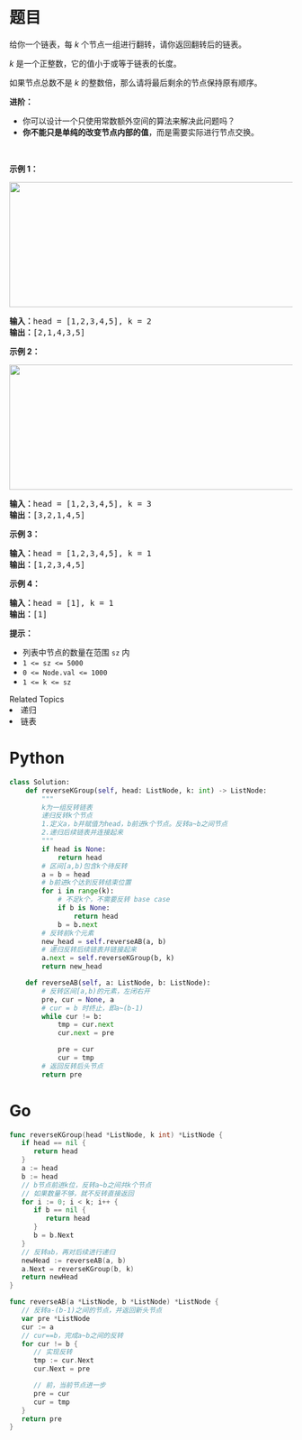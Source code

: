 # 题目
<p>给你一个链表，每 <em>k </em>个节点一组进行翻转，请你返回翻转后的链表。</p>

<p><em>k </em>是一个正整数，它的值小于或等于链表的长度。</p>

<p>如果节点总数不是 <em>k </em>的整数倍，那么请将最后剩余的节点保持原有顺序。</p>

<p><strong>进阶：</strong></p>

<ul>
	<li>你可以设计一个只使用常数额外空间的算法来解决此问题吗？</li>
	<li><strong>你不能只是单纯的改变节点内部的值</strong>，而是需要实际进行节点交换。</li>
</ul>

<p> </p>

<p><strong>示例 1：</strong></p>
<img alt="" src="https://assets.leetcode.com/uploads/2020/10/03/reverse_ex1.jpg" style="width: 542px; height: 222px;" />
<pre>
<strong>输入：</strong>head = [1,2,3,4,5], k = 2
<strong>输出：</strong>[2,1,4,3,5]
</pre>

<p><strong>示例 2：</strong></p>
<img alt="" src="https://assets.leetcode.com/uploads/2020/10/03/reverse_ex2.jpg" style="width: 542px; height: 222px;" />
<pre>
<strong>输入：</strong>head = [1,2,3,4,5], k = 3
<strong>输出：</strong>[3,2,1,4,5]
</pre>

<p><strong>示例 3：</strong></p>

<pre>
<strong>输入：</strong>head = [1,2,3,4,5], k = 1
<strong>输出：</strong>[1,2,3,4,5]
</pre>

<p><strong>示例 4：</strong></p>

<pre>
<strong>输入：</strong>head = [1], k = 1
<strong>输出：</strong>[1]
</pre>

<ul>
</ul>

<p><strong>提示：</strong></p>

<ul>
	<li>列表中节点的数量在范围 <code>sz</code> 内</li>
	<li><code>1 <= sz <= 5000</code></li>
	<li><code>0 <= Node.val <= 1000</code></li>
	<li><code>1 <= k <= sz</code></li>
</ul>
<div><div>Related Topics</div><div><li>递归</li><li>链表</li></div></div>

# Python

```python
class Solution:
    def reverseKGroup(self, head: ListNode, k: int) -> ListNode:
        """
        k为一组反转链表
        递归反转k个节点
        1.定义a，b并赋值为head，b前进k个节点。反转a~b之间节点
        2.递归后续链表并连接起来
        """
        if head is None:
            return head
        # 区间[a,b)包含k个待反转
        a = b = head
        # b前进k个达到反转结束位置
        for i in range(k):
            # 不足k个，不需要反转 base case
            if b is None:
                return head
            b = b.next
        # 反转前k个元素
        new_head = self.reverseAB(a, b)
        # 递归反转后续链表并链接起来
        a.next = self.reverseKGroup(b, k)
        return new_head

    def reverseAB(self, a: ListNode, b: ListNode):
        # 反转区间[a,b)的元素，左闭右开
        pre, cur = None, a
        # cur = b 时终止，即a~(b-1)
        while cur != b:
            tmp = cur.next
            cur.next = pre

            pre = cur
            cur = tmp
        # 返回反转后头节点
        return pre
```

# Go

```go
func reverseKGroup(head *ListNode, k int) *ListNode {
   if head == nil {
      return head
   }
   a := head
   b := head
   // b节点前进k位，反转a~b之间共k个节点
   // 如果数量不够，就不反转直接返回
   for i := 0; i < k; i++ {
      if b == nil {
         return head
      }
      b = b.Next
   }
   // 反转ab，再对后续进行递归
   newHead := reverseAB(a, b)
   a.Next = reverseKGroup(b, k)
   return newHead
}

func reverseAB(a *ListNode, b *ListNode) *ListNode {
   // 反转a-(b-1)之间的节点，并返回新头节点
   var pre *ListNode
   cur := a
   // cur==b，完成a~b之间的反转
   for cur != b {
      // 实现反转
      tmp := cur.Next
      cur.Next = pre

      // 前，当前节点进一步
      pre = cur
      cur = tmp
   }
   return pre
}
```


